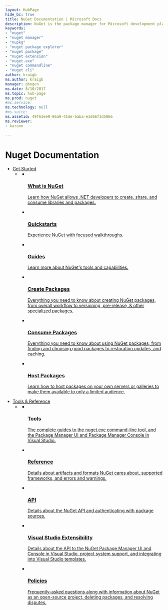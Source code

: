 ```yaml
---
layout: HubPage
hide_bc: true
title: NuGet Documentation | Microsoft Docs
description: NuGet is the package manager for Microsoft development platforms including .NET. The NuGet client tools provide the ability to create and consume packages.
keywords:
- "nuget"
- "nuget manager"
- "nupkg"
- "nuget package explorer"
- "nuget package"
- "nuget extension"
- "nuget.exe"
- "nuget commandline"
- "nuget cli"
author: kraigb
ms.author: kraigb
manager: ghogen
ms.date: 8/10/2017 
ms.topic: hub-page
ms.prod: nuget
#ms.service:
ms.technology: null
#ms.suite:
ms.assetid: 49f63ee9-86a9-41de-baba-e3d66f3d5966
ms.reviewer:  
- karann

---
```

<div id="main" class="v2">
<div class="container">
    <h1>Nuget Documentation</h1>
    <ul class="pivots">
        <li>
            <a href="#start">Get Started</a>
            <ul id="start">
                <li>
                    <a href="#start-all"></a>
                    <ul id="start-all" class="cardsC">
                        <li>
                            <a href="/nuget/what-is-nuget">
                            <div class="cardSize">
                                <div class="cardPadding">
                                    <div class="card">
                                        <div class="cardImageOuter">
                                            <div class="cardImage  bgdAccent1">
                                                <img src="/media/hubs/nuget/nuget-get-started-what-is-nuget.svg" alt="" />
                                            </div>
                                        </div>
                                        <div class="cardText">
                                            <h3>What is NuGet</h3>
                                            <p>Learn how NuGet allows .NET developers to create, share, and consume libraries and packages.</p>
                                        </div>
                                    </div>
                                </div>
                            </div>
                            </a>
                        </li>
                        <li>
                            <a href="/nuget/quickstart/use-a-package">
                            <div class="cardSize">
                                <div class="cardPadding">
                                    <div class="card">
                                        <div class="cardImageOuter">
                                            <div class="cardImage  bgdAccent1">
                                                <img src="/media/hubs/nuget/nuget-get-started-quickstarts.svg" alt="" />
                                            </div>
                                        </div>
                                        <div class="cardText">
                                            <h3>Quickstarts</h3>
                                            <p>Experience NuGet with focused walkthroughs.</p>
                                        </div>
                                    </div>
                                </div>
                            </div>
                            </a>
                        </li>
                        <li>
                            <a href="/nuget/guides/install-nuget">
                            <div class="cardSize">
                                <div class="cardPadding">
                                    <div class="card">
                                        <div class="cardImageOuter">
                                            <div class="cardImage  bgdAccent1">
                                                <img src="/media/hubs/nuget/nuget-get-started-guides.svg" alt="" />
                                            </div>
                                        </div>
                                        <div class="cardText">
                                            <h3>Guides</h3>
                                            <p>Learn more about NuGet's tools and capabilities.</p>
                                        </div>
                                    </div>
                                </div>
                            </div>
                            </a>
                        </li>
                        <li>
                            <a href="/nuget/create-packages/overview-and-workflow">
                            <div class="cardSize">
                                <div class="cardPadding">
                                    <div class="card">
                                        <div class="cardImageOuter">
                                            <div class="cardImage  bgdAccent1">
                                                <img src="/media/hubs/nuget/nuget-get-started-create-packages.svg" alt="" />
                                            </div>
                                        </div>
                                        <div class="cardText">
                                            <h3>Create Packages</h3>
                                            <p>Everything you need to know about creating NuGet packages, from overall workflow to versioning, pre-release, &amp; other specialized packages.</p>
                                        </div>
                                    </div>
                                </div>
                            </div>
                            </a>
                        </li>
                        <li>
                            <a href="/nuget/consume-packages/overview-and-workflow">
                            <div class="cardSize">
                                <div class="cardPadding">
                                    <div class="card">
                                        <div class="cardImageOuter">
                                            <div class="cardImage  bgdAccent1">
                                                <img src="/media/hubs/nuget/nuget-get-started-consume-packages.svg" alt="" />
                                            </div>
                                        </div>
                                        <div class="cardText">
                                            <h3>Consume Packages</h3>
                                            <p>Everything you need to know about using NuGet packages, from finding and choosing good packages to restoration updates, and caching.</p>
                                        </div>
                                    </div>
                                </div>
                            </div>
                            </a>
                        </li>
                        <li>
                            <a href="/nuget/hosting-packages/overview">
                            <div class="cardSize">
                                <div class="cardPadding">
                                    <div class="card">
                                        <div class="cardImageOuter">
                                            <div class="cardImage  bgdAccent1">
                                                <img src="/media/hubs/nuget/nuget-get-started-host-packages.svg" alt="" />
                                            </div>
                                        </div>
                                        <div class="cardText">
                                            <h3>Host Packages</h3>
                                            <p>Learn how to host packages on your own servers or galleries to make them available to only a limited audience.</p>
                                        </div>
                                    </div>
                                </div>
                            </div>
                            </a>
                        </li>
                    </ul>
                </li>
            </ul>
        </li>
        <li>
            <a href="#tools">Tools &amp; Reference</a>
            <ul id="tools">
                <li>
                    <a href="#tools-all"></a>
                    <ul id="tools-all" class="cardsC">
                        <li>
                            <a href="/nuget/tools/nuget-exe-cli-reference">
                            <div class="cardSize">
                                <div class="cardPadding">
                                    <div class="card">
                                        <div class="cardImageOuter">
                                            <div class="cardImage  bgdAccent1">
                                                <img src="/media/hubs/nuget/nuget-tools-tools.svg" alt="" />
                                            </div>
                                        </div>
                                        <div class="cardText">
                                            <h3>Tools</h3>
                                            <p>The complete guides to the nuget.exe command-line tool, and the Package Manager UI and Package Manager Console in Visual Studio.</p>
                                        </div>
                                    </div>
                                </div>
                            </div>
                            </a>
                        </li>
                        <li>
                            <a href="/nuget/schema/nuspec">
                            <div class="cardSize">
                                <div class="cardPadding">
                                    <div class="card">
                                        <div class="cardImageOuter">
                                            <div class="cardImage  bgdAccent1">
                                                <img src="/media/hubs/nuget/nuget-tools-reference.svg" alt="" />
                                            </div>
                                        </div>
                                        <div class="cardText">
                                            <h3>Reference</h3>
                                            <p>Details about artifacts and formats NuGet cares about, supported frameworks, and errors and warnings.</p>
                                        </div>
                                    </div>
                                </div>
                            </div>
                            </a>
                        </li>
                        <li>
                            <a href="/nuget/api/nuget-api-v3">
                            <div class="cardSize">
                                <div class="cardPadding">
                                    <div class="card">
                                        <div class="cardImageOuter">
                                            <div class="cardImage  bgdAccent1">
                                                <img src="/media/hubs/nuget/nuget-tools-api.svg" alt="" />
                                            </div>
                                        </div>
                                        <div class="cardText">
                                            <h3>API</h3>
                                            <p>Details about the NuGet API and authenticating with package sources.</p>
                                        </div>
                                    </div>
                                </div>
                            </div>
                            </a>
                        </li>
                        <li>
                            <a href="/nuget/visual-studio-extensibility/nuget-api-in-visual-studio">
                            <div class="cardSize">
                                <div class="cardPadding">
                                    <div class="card">
                                        <div class="cardImageOuter">
                                            <div class="cardImage  bgdAccent1">
                                                <img src="/media/hubs/nuget/nuget-tools-vs-extensibility.svg" alt="" />
                                            </div>
                                        </div>
                                        <div class="cardText">
                                            <h3>Visual Studio Extensibility</h3>
                                            <p>Details about the API to the NuGet Package Manager UI and Console in Visual Studio, project system support, and integrating into Visual Studio templates.</p>
                                        </div>
                                    </div>
                                </div>
                            </div>
                            </a>
                        </li>
                        <li>
                            <a href="/nuget/policies/nuget-faq">
                            <div class="cardSize">
                                <div class="cardPadding">
                                    <div class="card">
                                        <div class="cardImageOuter">
                                            <div class="cardImage  bgdAccent1">
                                                <img src="/media/hubs/nuget/nuget-tools-policies.svg" alt="" />
                                            </div>
                                        </div>
                                        <div class="cardText">
                                            <h3>Policies</h3>
                                            <p>Frequently-asked questions along with information about NuGet as an open-source project, deleting packages, and resolving disputes.</p>
                                        </div>
                                    </div>
                                </div>
                            </div>
                            </a>
                        </li>
                    </ul>
                </li>
            </ul>
        </li>
    </ul>
</div>